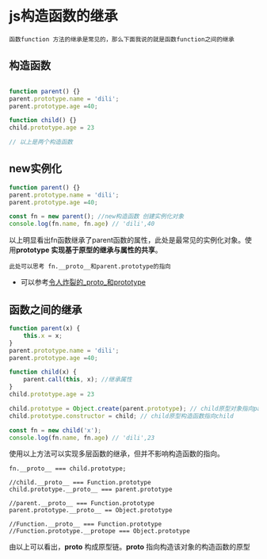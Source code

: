 # js构造函数的继承
	函数function 方法的继承是常见的，那么下面我说的就是函数function之间的继承

## 构造函数

```javascript

function parent() {}
parent.prototype.name = 'dili';
parent.prototype.age =40;

function child() {}
child.prototype.age = 23 

// 以上是两个构造函数
```

## new实例化

```javascript
function parent() {}
parent.prototype.name = 'dili';
parent.prototype.age =40;

const fn = new parent(); //new构造函数 创建实例化对象
console.log(fn.name, fn.age) // 'dili',40

```
以上明显看出fn函数继承了parent函数的属性，此处是最常见的实例化对象。使用**prototype 实现基于原型的继承与属性的共享**。
	
	此处可以思考 fn.__proto__和parent.prototype的指向
* 可以参考[令人炸裂的_proto_和prototype](https://github.com/HerryLo/Record/blob/master/js/%E4%BB%A4%E4%BA%BA%E7%82%B8%E8%A3%82%E7%9A%84_proto_%E5%92%8Cprototype.md)

## 函数之间的继承

```javascript
function parent(x) {
	this.x = x;
}
parent.prototype.name = 'dili';
parent.prototype.age =40;

function child(x) {
	parent.call(this, x); //继承属性
}
child.prototype.age = 23 

child.prototype = Object.create(parent.prototype); // child原型对象指向parent的实例化对象
child.prototype.constructor = child; // child原型构造函数指向child

const fn = new child('x');
console.log(fn.name, fn.age) // 'dili',23

```
使用以上方法可以实现多层函数的继承，但并不影响构造函数的指向。


```
fn.__proto__ === child.prototype;

//child.__proto__ === Function.prototype
child.prototype.__proto__ === parent.prototype

//parent.__proto__ === Function.prototype
parent.prototype.__proto__ == Object.prototype

//Function.__proto__ === Function.prototype
//Function.prototype.__protope === Object.prototype
```
由以上可以看出，__proto__ 构成原型链。__proto__ 指向构造该对象的构造函数的原型
